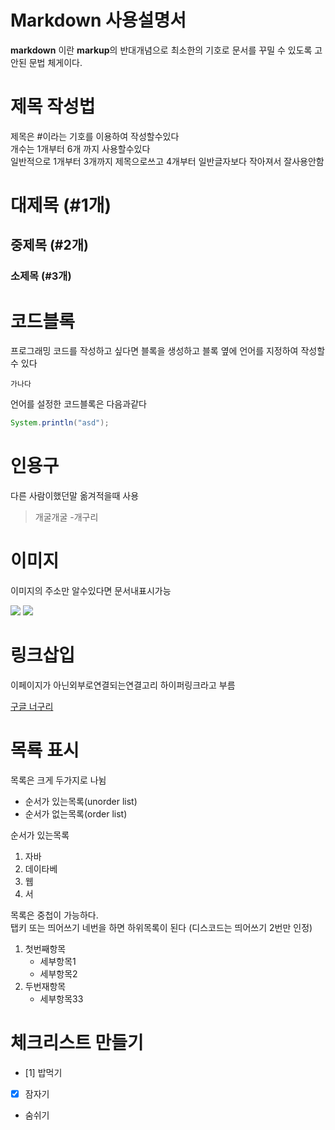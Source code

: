# Markdown 사용설명서

**markdown** 이란 **markup**의 반대개념으로 최소한의 기호로 문서를 꾸밀 수 있도록 고안된 문법 체게이다.

# 제목 작성법

제목은 #이라는 기호를 이용하여 작성할수있다  
개수는 1개부터 6개 까지 사용할수있다  
일반적으로 1개부터 3개까지 제목으로쓰고 4개부터 일반글자보다 작아져서 잘사용안함  

# 대제목 (#1개)
## 중제목 (#2개)
### 소제목 (#3개)


# 코드블록
프로그래밍 코드를 작성하고 싶다면 블록을 생성하고 블록 옆에 언어를 지정하여 작성할 수 있다  

```
가나다
```

언어를 설정한 코드블록은 다음과같다

```java
System.println("asd");
```

# 인용구

다른 사람이했던말 옮겨적을때 사용

> 개굴개굴  -개구리

# 이미지

이미지의 주소만 알수있다면 문서내표시가능  

![](https://s3.orbi.kr/data/file/united2/f2a9b07cf7e34ee78bf5eee4080647a3.jpg)
![](https://d2u3dcdbebyaiu.cloudfront.net/uploads/atch_img/801/9ff877e41cba8e94c2784a0d0cf40dbc_res.jpeg)

# 링크삽입

이페이지가 아닌외부로연결되는연결고리  하이퍼링크라고 부름

[구글 너구리](https://www.google.com/search?q=%EB%84%88%EA%B5%AC%EB%A6%AC&sca_esv=593038284&tbm=isch&source=lnms&sa=X&ved=2ahUKEwjVy_ykzKKDAxWtslYBHe7sAdAQ_AUoAXoECAEQAw&biw=1920&bih=953&dpr=1#imgrc=Jz_6TARi2FwATM)

# 목룍 표시

목록은 크게 두가지로 나뉨

- 순서가 있는목록(unorder list)
- 순서가 없는목록(order list)

순서가 있는목록 

1. 자바
2. 데이타베
3. 웹
4. 서

목록은 중첩이 가능하다.  
탭키 또는 띄어쓰기 네번을 하면 하위목록이 된다
(디스코드는 띄어쓰기 2번만 인정)

1. 첫번째항목
	- 세부항목1
	- 세부항목2
2. 두번재항목
	- 세부항목33

# 체크리스트 만들기

- [1] 밥먹기
- [x] 잠자기
- 숨쉬기
